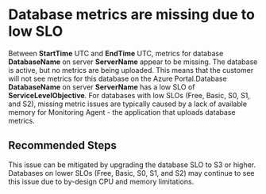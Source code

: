 <properties
    pageTitle="Database metrics are missing due to low SLO"
    description="Metrics are missing due to low SLO"
    infoBubbleText="Database metrics are missing due to low SLO. See details on the right."
    service="microsoft.sql"
    resource="servers"
    resourceTags="databases"
    authors="yujzhan"
    ms.author="yujzhan"
    displayOrder=""
    articleId="MissingMetricsLowSlo_9183A4AE-2FC7-4150-94BF-416B19C15359"
    diagnosticScenario="MissingMetricsLowSlo"
    selfHelpType="diagnostics"
    supportTopicIds="32630435,32630434"
    resourceTags=""
    productPesIds="13491"
    cloudEnvironments="Public, Fairfax, MoonCake, usnat, ussec"
    ownershipId="AzureData_AzureSQLDB_Telemetry"
/>

# Database metrics are missing due to low SLO

<!--issueDescription-->
Between **<!--$StartTime-->StartTime<!--/$StartTime-->** UTC and **<!--$EndTime-->EndTime<!--/$EndTime-->** UTC, metrics for database **<!--$DatabaseName-->DatabaseName<!--/$DatabaseName-->** on server **<!--$ServerName-->ServerName<!--/$ServerName-->** appear to be missing. The database is active, but no metrics are being uploaded. This means that the customer will not see metrics for this database on the Azure Portal.Database **<!--$DatabaseName-->DatabaseName<!--/$DatabaseName-->** on server **<!--$ServerName-->ServerName<!--/$ServerName-->** has a low SLO of **<!--$ServiceLevelObjective-->ServiceLevelObjective<!--/$ServiceLevelObjective-->**. For databases with low SLOs (Free, Basic, S0, S1, and S2), missing metric issues are typically caused by a lack of available memory for Monitoring Agent - the application that uploads database metrics.
<!--/issueDescription-->

## **Recommended Steps**

This issue can be mitigated by upgrading the database SLO to S3 or higher. Databases on lower SLOs (Free, Basic, S0, S1, and S2) may continue to see this issue due to by-design CPU and memory limitations.